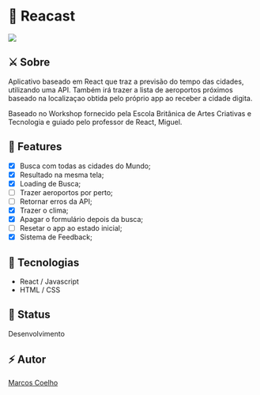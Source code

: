 # 🚀 Reacast
<span align="center">
    <img src="https://i.imgur.com/djyRqzL.gif">
</span>

## ⚔️ Sobre 
Aplicativo baseado em React que traz a previsão do tempo das cidades, utilizando uma API. Também irá trazer a lista de aeroportos próximos baseado na localizaçao obtida pelo próprio app ao receber a cidade digita. 

Baseado no Workshop fornecido pela Escola Britânica de Artes Criativas e Tecnologia e guiado pelo professor de React, Miguel.

## 🧪 Features

- [x] Busca com todas as cidades do Mundo; 
- [x] Resultado na mesma tela; 
- [x] Loading de Busca; 
- [ ] Trazer aeroportos por perto; 
- [ ] Retornar erros da API;
- [x] Trazer o clima;
- [x] Apagar o formulário depois da busca;
- [ ] Resetar o app ao estado inicial;
- [x] Sistema de Feedback;

## 🔨 Tecnologias

- React / Javascript
- HTML / CSS

## 📌 Status

Desenvolvimento

## ⚡️ Autor 

<a href="https://twitter.com/marcosvca_">Marcos Coelho</a>


